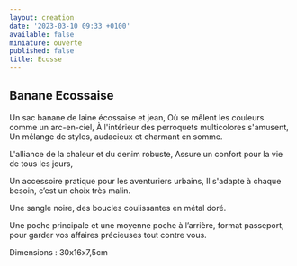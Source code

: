 ```yaml
---
layout: creation
date: '2023-03-10 09:33 +0100'
available: false
miniature: ouverte
published: false
title: Ecosse
---
```

## Banane Ecossaise

Un sac banane de laine écossaise et jean,
Où se mêlent les couleurs comme un arc-en-ciel,
À l'intérieur des perroquets multicolores s'amusent,
Un mélange de styles, audacieux et charmant en somme.

L'alliance de la chaleur et du denim robuste,
Assure un confort pour la vie de tous les jours,

Un accessoire pratique pour les aventuriers urbains,
Il s'adapte à chaque besoin, c’est un choix très malin.


Une sangle noire, des boucles coulissantes en métal doré.

Une poche principale et une moyenne poche à l’arrière, format passeport, pour garder vos affaires précieuses tout contre vous.

Dimensions : 30x16x7,5cm


